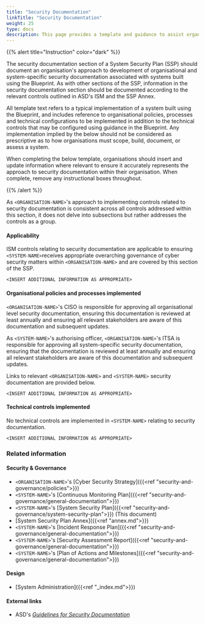 ```yaml
---
title: "Security Documentation"
linkTitle: "Security Documentation"
weight: 25
type: docs
description: This page provides a template and guidance to assist organisations in documenting their approach to security documentation associated with their system(s) built on ASD's Blueprint for Secure Cloud.
---
```


{{% alert title="Instruction" color="dark" %}}

The security documentation section of a System Security Plan (SSP) should document an organisation's approach to development of organisational and system-specific security documentation associated with systems built using the Blueprint. As with other sections of the SSP, information in the security documentation section should be documented according to the relevant controls outlined in ASD's ISM and the SSP Annex.

All template text refers to a typical implementation of a system built using the Blueprint, and includes reference to organisational policies, processes and technical configurations to be implemented in addition to the technical controls that may be configured using guidance in the Blueprint. Any implementation implied by the below should not be considered as prescriptive as to how organisations must scope, build, document, or assess a system.

When completing the below template, organisations should insert and update information where relevant to ensure it accurately represents the approach to security documentation within their organisation. When complete, remove any instructional boxes throughout. 

{{% /alert %}}

As `<ORGANISATION-NAME>`'s approach to implementing controls related to security documentation is consistent across all controls addressed within this section, it does not delve into subsections but rather addresses the controls as a group. 

#### Applicability

ISM controls relating to security documentation are applicable to ensuring `<SYSTEM-NAME>`receives appropriate overarching governance of cyber security matters within `<ORGANISATION-NAME>` and are covered by this section of the SSP.

`<INSERT ADDITIONAL INFORMATION AS APPROPRIATE>`

#### Organisational policies and processes implemented

`<ORGANISATION-NAME>`'s CISO is responsible for approving all organisational level security documentation, ensuring this documentation is reviewed at least annually and ensuring all relevant stakeholders are aware of this documentation and subsequent updates.

As `<SYSTEM-NAME>`'s authorising officer, `<ORGANISATION-NAME>`'s ITSA is responsible for approving all system-specific security documentation, ensuring that the documentation is reviewed at least annually and ensuring all relevant stakeholders are aware of this documentation and subsequent updates.

Links to relevant `<ORGANISATION-NAME>` and `<SYSTEM-NAME>` security documentation are provided below.

`<INSERT ADDITIONAL INFORMATION AS APPROPRIATE>`

#### Technical controls implemented

No technical controls are implemented in `<SYSTEM-NAME>` relating to security documentation.

`<INSERT ADDITIONAL INFORMATION AS APPROPRIATE>`

### Related information

#### Security & Governance

*   `<ORGANISATION-NAME>`'s [Cyber Security Strategy]({{<ref "security-and-governance/policies">}})
*   `<SYSTEM-NAME>`'s [Continuous Monitoring Plan]({{<ref "security-and-governance/general-documentation">}})
*   `<SYSTEM-NAME>`'s [System Security Plan]({{<ref "security-and-governance/system-security-plan">}}) (This document)
*   [System Security Plan Annex]({{<ref "annex.md">}})
*   `<SYSTEM-NAME>`'s [Incident Response Plan]({{<ref "security-and-governance/general-documentation">}})
*   `<SYSTEM-NAME>`'s [Security Assessment Report]({{<ref "security-and-governance/general-documentation">}})
*   `<SYSTEM-NAME>`'s [Plan of Actions and Milestones]({{<ref "security-and-governance/general-documentation">}})

#### Design

*   [System Administration]({{<ref "_index.md">}})

#### External links

*   ASD's [*Guidelines for Security Documentation*](https://www.cyber.gov.au/resources-business-and-government/essential-cyber-security/ism/cyber-security-guidelines/guidelines-security-documentation)